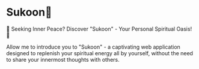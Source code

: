 <h1>Sukoon🌟</h1>

🌟 Seeking Inner Peace? Discover "Sukoon" - Your Personal Spiritual Oasis! 🌟

Allow me to introduce you to "Sukoon" - a captivating web application designed to replenish your spiritual energy all by yourself, without the need to share your innermost thoughts with others.
